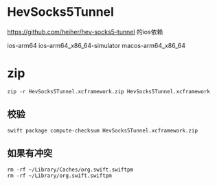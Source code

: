 # HevSocks5Tunnel
https://github.com/heiher/hev-socks5-tunnel 的ios依赖

ios-arm64 ios-arm64_x86_64-simulator macos-arm64_x86_64

# zip
```shell
zip -r HevSocks5Tunnel.xcframework.zip HevSocks5Tunnel.xcframework
```

## 校验
```shell
swift package compute-checksum HevSocks5Tunnel.xcframework.zip
```

## 如果有冲突
```shell
rm -rf ~/Library/Caches/org.swift.swiftpm
rm -rf ~/Library/org.swift.swiftpm
```
